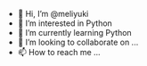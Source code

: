 - 👋 Hi, I’m @meliyuki
- 👀 I’m interested in Python
- 🌱 I’m currently learning Python
- 💞️ I’m looking to collaborate on ...
- 📫 How to reach me ...

<!---
meliyuki/meliyuki is a ✨ special ✨ repository because its `README.md` (this file) appears on your GitHub profile.
You can click the Preview link to take a look at your changes.
--->
